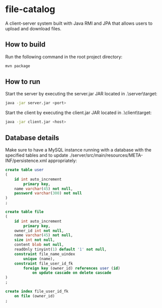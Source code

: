 # file-catalog
A client-server system built with Java RMI and JPA that allows users to upload and download files.

## How to build
Run the following command in the root project directory:
```bash
mvn package
```

## How to run
Start the server by executing the server.jar JAR located in .\server\target:
```bash
java -jar server.jar <port> 
```

Start the client by executing the client.jar JAR located in .\client\target:
```bash
java -jar client.jar <host>
```
## Database details
Make sure to have a MySQL instance running with a database with the specified tables and to update ./server/src/main/resources/META-INF/persistence.xml appropriately:
```sql
create table user
(
	id int auto_increment
		primary key,
	name varchar(45) not null,
	password varchar(300) not null
)
;

create table file
(
	id int auto_increment
		primary key,
	owner_id int not null,
	name varchar(45) not null,
	size int not null,
	content blob not null,
	readOnly tinyint(1) default '1' not null,
	constraint file_name_uindex
		unique (name),
	constraint file_user_id_fk
		foreign key (owner_id) references user (id)
			on update cascade on delete cascade
)
;

create index file_user_id_fk
	on file (owner_id)
;
```
